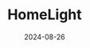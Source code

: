---  
layout: startup_page  
title: "HomeLight"  
id: "homelight.com"  
permalink: "/homelighthomelight.com08262024/"  
website: "https://www.homelight.com"  
funding_round: "Series D+"  
funding_amount: "$20M"  
investors: "Zeev Ventures, Stereo Capital, Menlo Ventures"  
about: "HomeLight is a real estate technology platform that empowers top agents and lenders with innovative tools and technologies. Their flagship product, Buy Before You Sell, uses AI to unlock home equity, enabling buyers to make non-contingent offers and simplifying the home-buying process. This platform facilitates billions of dollars in real estate transactions annually."  
markets: "Real Estate, Fintech, AI"  
hq: "Scottsdale, Arizona, United States"  
founded_year: "2012"  
linkedin: "https://www.linkedin.com/company/homelight"  
twitter: "https://twitter.com/HomeLightApp"  
instagram: ""  
facebook: "https://www.facebook.com/gohomelight"  
crunchbase: "https://www.crunchbase.com/organization/homelight"  
pitchbook: "https://pitchbook.com/profiles/company/55617-85"  

date_display: "26-Aug-2024"  
date: "2024-08-26"

# SEO Optimization  
meta_title: "HomeLight - Series D+ Funding ($20M)"  
meta_description: "HomeLight, HomeLight is a real estate technology platform that empowers top agents and lenders with innovative tools and technologies. Their flagship product, Bu..."  
meta_keywords: "HomeLight, Real Estate, Fintech, AI, Series D+ funding"  
canonical_url: "https://startup.projectstartups.com/homelighthomelight.com08262024/"  
---